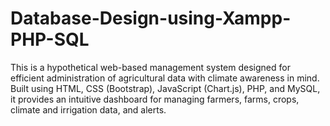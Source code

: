 # Database-Design-using-Xampp-PHP-SQL
This is a hypothetical web-based management system designed for efficient administration of agricultural data with climate awareness in mind. Built using HTML, CSS (Bootstrap), JavaScript (Chart.js), PHP, and MySQL, it provides an intuitive dashboard for managing farmers, farms, crops, climate and irrigation data, and alerts.
